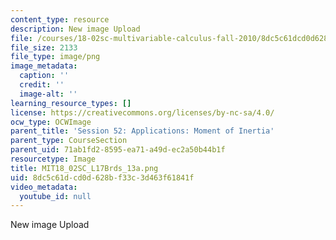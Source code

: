 ```yaml
---
content_type: resource
description: New image Upload
file: /courses/18-02sc-multivariable-calculus-fall-2010/8dc5c61dcd0d628bf33c3d463f61841f_MIT18_02SC_L17Brds_13a.png
file_size: 2133
file_type: image/png
image_metadata:
  caption: ''
  credit: ''
  image-alt: ''
learning_resource_types: []
license: https://creativecommons.org/licenses/by-nc-sa/4.0/
ocw_type: OCWImage
parent_title: 'Session 52: Applications: Moment of Inertia'
parent_type: CourseSection
parent_uid: 71ab1fd2-8595-ea71-a49d-ec2a50b44b1f
resourcetype: Image
title: MIT18_02SC_L17Brds_13a.png
uid: 8dc5c61d-cd0d-628b-f33c-3d463f61841f
video_metadata:
  youtube_id: null
---
```

New image Upload
